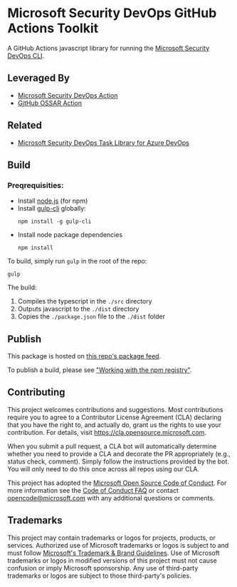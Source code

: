# Microsoft Security DevOps GitHub Actions Toolkit

A GitHub Actions javascript library for running the [Microsoft Security DevOps CLI](https://aka.ms/msdo-nuget).

## Leveraged By

* [Microsoft Security DevOps Action](https://github.com/microsoft/security-devops-action)
* [GitHub OSSAR Action](https://github.com/github/ossar-action)

## Related

* [Microsoft Security DevOps Task Library for Azure DevOps](https://github.com/microsoft/security-devops-azdevops-task-lib)

## Build

### Preqrequisities:

* Install [node.js](https://nodejs.org/en) (for npm)
* Install [gulp-cli](https://www.npmjs.com/package/gulp-cli) globally:
  ```
  npm install -g gulp-cli
  ```
* Install node package dependencies
  ```
  npm install
  ```

To build, simply run `gulp` in the root of the repo:
```
gulp
```

The build:
1. Compiles the typescript in the `./src` directory
1. Outputs javascript to the `./dist` directory
1. Copies the `./package.json` file to the `./dist` folder

## Publish

This package is hosted on [this repo's package feed](https://github.com/microsoft/security-devops-azdevops-task-lib/pkgs/npm/security-devops-azdevops-task-lib).

To publish a build, please see ["Working with the npm registry"](https://docs.github.com/en/packages/working-with-a-github-packages-registry/working-with-the-npm-registry#authenticating-to-github-packages).

## Contributing

This project welcomes contributions and suggestions.  Most contributions require you to agree to a
Contributor License Agreement (CLA) declaring that you have the right to, and actually do, grant us
the rights to use your contribution. For details, visit https://cla.opensource.microsoft.com.

When you submit a pull request, a CLA bot will automatically determine whether you need to provide
a CLA and decorate the PR appropriately (e.g., status check, comment). Simply follow the instructions
provided by the bot. You will only need to do this once across all repos using our CLA.

This project has adopted the [Microsoft Open Source Code of Conduct](https://opensource.microsoft.com/codeofconduct/).
For more information see the [Code of Conduct FAQ](https://opensource.microsoft.com/codeofconduct/faq/) or
contact [opencode@microsoft.com](mailto:opencode@microsoft.com) with any additional questions or comments.

## Trademarks

This project may contain trademarks or logos for projects, products, or services. Authorized use of Microsoft 
trademarks or logos is subject to and must follow 
[Microsoft's Trademark & Brand Guidelines](https://www.microsoft.com/en-us/legal/intellectualproperty/trademarks/usage/general).
Use of Microsoft trademarks or logos in modified versions of this project must not cause confusion or imply Microsoft sponsorship.
Any use of third-party trademarks or logos are subject to those third-party's policies.
